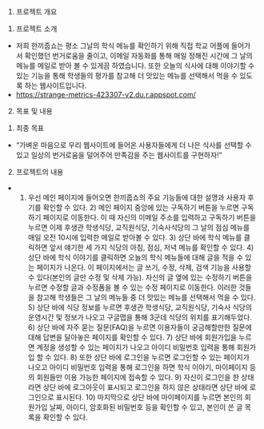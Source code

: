 1. 프로젝트 개요

1) 프로젝트 소개
- 저희 한끼줍쇼는 평소 그날의 학식 메뉴를 확인하기 위해 직접 학교 어플에 들어가서 확인했던 번거로움을 줄이고, 이메일 자동화를 통해 매일 정해진 시간에 그 날의 메뉴를 메일로 받아 볼 수 있게끔 하였습니다. 또한 오늘의 식사에 대해 이야기할 수 있는 기능을 통해 학생들의 평가를 참고해 더 맛있는 메뉴를 선택해서 먹을 수 있도록 하는 웹사이트입니다.
- https://strange-metrics-423307-v2.du.r.appspot.com/ 

2. 목표 및 내용

1) 최종 목표
- “가벼운 마음으로 우리 웹사이트에 들어온 사용자들에게 더 나은 식사를 선택할 수 있고 일상의 번거로움을 덜어주어 만족감을 주는 웹사이트를 구현하자!”

2) 프로젝트의 내용
- 1) 우선 메인 페이지에 들어오면 한끼줍쇼의 주요 기능들에 대한 설명과 사용자 후기를 확인할 수 있다. 2) 메인 페이지 중앙에 있는 구독하기 버튼을 누르면 구독하기 페이지로 이동한다. 이 때 자신의 이메일 주소를 입력하고 구독하기 버튼을 누르면 이제 후생관 학생식당, 교직원식당, 기숙사식당의 그 날의 점심 메뉴를 매일 오전 10시에 입력한 메일로 받아볼 수 있다. 3) 상단 바에 학식 메뉴를 클릭하면 앞서 얘기한 세 가지 식당의 아침, 점심, 저녁 메뉴를 확인할 수 있다. 4) 상단 바에 학식 이야기를 클릭하면 오늘의 학식 메뉴들에 대해 글을 적을 수 있는 페이지가 나온다. 이 페이지에서는 글 쓰기, 수정, 삭제, 검색 기능을 사용할 수 있다(본인의 글만 수정 및 삭제 가능). 자신의 글 옆에 있는 수정하기 버튼을 누르면 수정할 글과 수정폼을 볼 수 있는 수정 페이지로 이동한다. 이러한 것들을 참고해 학생들은 그 날의 메뉴들 중 더 맛있는 메뉴를 선택해서 먹을 수 있다. 5) 상단 바에 식당 정보를 누르면 후생관 학생식당, 교직원식당, 기숙사 식당의 운영시간 및 정보가 나오고 구글맵을 통해 3군데 식당의 위치를 표기해두었다. 6) 상단 바에 자주 묻는 질문(FAQ)을 누르면 이용자들이 궁금해할만한 질문에 대해 답변을 달아놓은 페이지를 확인할 수 있다. 7) 상단 바에 회원가입을 누르면 계정을 생성할 수 있는 페이지가 나오고 아이디 비밀번호 입력을 통해 회원가입 할 수 있다. 8) 또한 상단 바에 로그인을 누르면 로그인할 수 있는 페이지가 나오고 아이디 비밀번호 입력을 통해 로그인을 하면 학식 이야기, 마이페이지 등의 회원들만 이용 가능한 페이지에 접속할 수 있다. 9) 자신이 로그인을 한 상태라면 상단 바에 로그아웃이 표시되고 로그인을 하지 않은 상태라면 상단 바에 로그인으로 표시된다. 10) 마지막으로 상단 바에 마이페이지를 누르면 본인의 회원가입 날짜, 아이디, 암호화된 비밀번호 등을 확인할 수 있고, 본인이 쓴 글 목록을 확인할 수 있다.